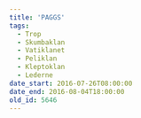 ```yaml
---
title: 'PAGGS'
tags:
  - Trop
  - Skumbaklan
  - Vatiklanet
  - Peliklan
  - Kleptoklan
  - Lederne
date_start: 2016-07-26T08:00:00
date_end: 2016-08-04T18:00:00
old_id: 5646
---
```

